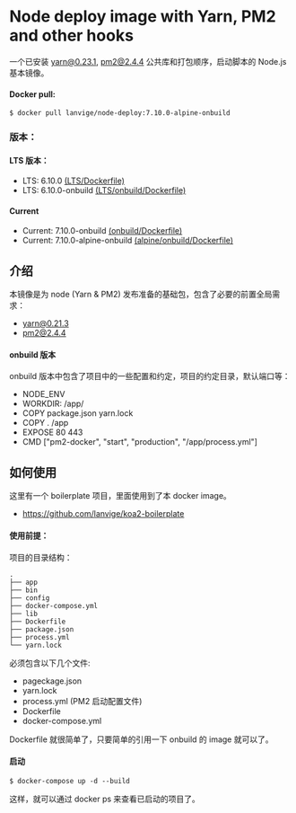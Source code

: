 # Node deploy image with Yarn, PM2 and other hooks

一个已安装 yarn@0.23.1, pm2@2.4.4 公共库和打包顺序，启动脚本的 Node.js 基本镜像。

#### Docker pull:

```
$ docker pull lanvige/node-deploy:7.10.0-alpine-onbuild
```


### 版本：

#### LTS 版本：

- LTS: 6.10.0 [(LTS/Dockerfile)](https://github.com/lanvige/docker-node-deploy/blob/master/lts/Dockerfile)
- LTS: 6.10.0-onbuild [(LTS/onbuild/Dockerfile)](https://github.com/lanvige/docker-node-deploy/blob/master/lts/onbuild/Dockerfile)

#### Current

- Current: 7.10.0-onbuild [(onbuild/Dockerfile)](https://github.com/lanvige/docker-node-deploy/blob/master/7.10.0/onbuild/Dockerfile)
- Current: 7.10.0-alpine-onbuild [(alpine/onbuild/Dockerfile)](https://github.com/lanvige/docker-node-deploy/blob/master/7.10.0/onbuild/alpine/Dockerfile)


## 介绍

本镜像是为 node (Yarn & PM2) 发布准备的基础包，包含了必要的前置全局需求：

- yarn@0.21.3
- pm2@2.4.4


#### onbuild 版本

onbuild 版本中包含了项目中的一些配置和约定，项目的约定目录，默认端口等：

- NODE_ENV
- WORKDIR: /app/
- COPY package.json yarn.lock
- COPY . /app
- EXPOSE 80 443
- CMD ["pm2-docker", "start", "production", "/app/process.yml"]



## 如何使用

这里有一个 boilerplate 项目，里面使用到了本 docker image。

- https://github.com/lanvige/koa2-boilerplate


#### 使用前提：

项目的目录结构：

```
.
├── app
├── bin
├── config
├── docker-compose.yml
├── lib
├── Dockerfile
├── package.json
├── process.yml
└── yarn.lock
```


必须包含以下几个文件:

- pageckage.json
- yarn.lock
- process.yml (PM2 启动配置文件)
- Dockerfile
- docker-compose.yml


Dockerfile 就很简单了，只要简单的引用一下 onbuild 的 image 就可以了。


#### 启动

```
$ docker-compose up -d --build
```

这样，就可以通过 docker ps 来查看已启动的项目了。
